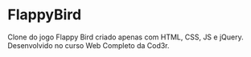 # FlappyBird
Clone do jogo Flappy Bird criado apenas com HTML, CSS, JS e jQuery. 
Desenvolvido no curso Web Completo da Cod3r.
